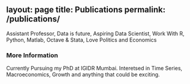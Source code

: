 layout: page
title: Publications
permalink: /publications/
---

Assistant Professor, Data is future, Aspiring Data Scientist, Work With R, Python, Matlab, Octave & Stata, Love Politics and Economics

### More Information

Currently Pursuing my PhD at IGIDR Mumbai. Interetsed in Time Series, Macroeconomics, Growth and anything that could be exciting. 


